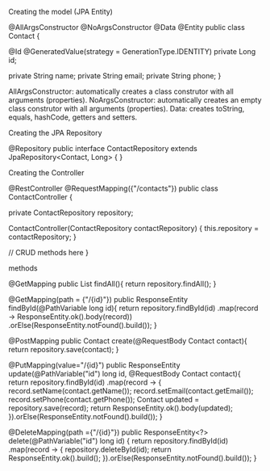 Creating the model (JPA Entity)

@AllArgsConstructor
@NoArgsConstructor
@Data
@Entity
public class Contact {

  @Id
  @GeneratedValue(strategy = GenerationType.IDENTITY)
  private Long id;

  private String name;
  private String email;
  private String phone;
}

AllArgsConstructor: automatically creates a class construtor with all arguments (properties).
NoArgsConstructor: automatically creates an empty class construtor with all arguments (properties).
Data: creates toString, equals, hashCode, getters and setters.


Creating the JPA Repository

@Repository
public interface ContactRepository 
    extends JpaRepository<Contact, Long> { }

Creating the Controller


@RestController
@RequestMapping({"/contacts"})
public class ContactController {

  private ContactRepository repository;

  ContactController(ContactRepository contactRepository) {
      this.repository = contactRepository;
  }

  // CRUD methods here
}



methods

@GetMapping
public List findAll(){
  return repository.findAll();
}


@GetMapping(path = {"/{id}"})
public ResponseEntity<Contact> findById(@PathVariable long id){
  return repository.findById(id)
          .map(record -> ResponseEntity.ok().body(record))
          .orElse(ResponseEntity.notFound().build());
}



@PostMapping
public Contact create(@RequestBody Contact contact){
    return repository.save(contact);
}


@PutMapping(value="/{id}")
  public ResponseEntity<Contact> update(@PathVariable("id") long id,
                                        @RequestBody Contact contact){
    return repository.findById(id)
        .map(record -> {
            record.setName(contact.getName());
            record.setEmail(contact.getEmail());
            record.setPhone(contact.getPhone());
            Contact updated = repository.save(record);
            return ResponseEntity.ok().body(updated);
        }).orElse(ResponseEntity.notFound().build());
  }


@DeleteMapping(path ={"/{id}"})
  public ResponseEntity<?> delete(@PathVariable("id") long id) {
    return repository.findById(id)
        .map(record -> {
            repository.deleteById(id);
            return ResponseEntity.ok().build();
        }).orElse(ResponseEntity.notFound().build());
  }
